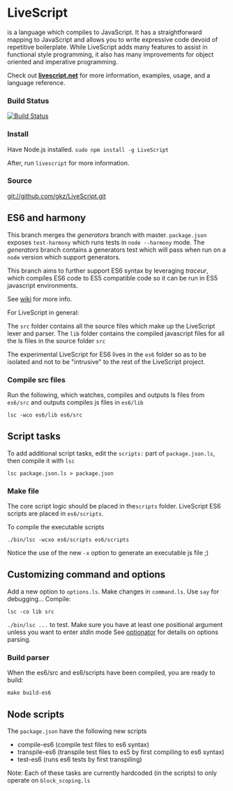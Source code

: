 # LiveScript
is a language which compiles to JavaScript. It has a straightforward mapping to JavaScript and allows you to write expressive code devoid of repetitive boilerplate. While LiveScript adds many features to assist in functional style programming, it also has many improvements for object oriented and imperative programming.

Check out **[livescript.net](http://livescript.net)** for more information, examples, usage, and a language reference.

### Build Status
[![Build Status](https://travis-ci.org/gkz/LiveScript.png?branch=master)](https://travis-ci.org/gkz/LiveScript)

### Install
Have Node.js installed. `sudo npm install -g LiveScript`

After, run `livescript` for more information.

### Source
[git://github.com/gkz/LiveScript.git](git://github.com/gkz/LiveScript.git)

## ES6 and harmony

This branch merges the *generators* branch with master.
`package.json` exposes `test-harmony` which runs tests in `node --harmony` mode.
The *generators* branch contains a generators test which will pass when run on a `node` version which support generators.

This branch aims to further support ES6 syntax by leveraging *traceur*, which compiles ES6 code to ES5 compatible code so it
can be run in ES5 javascript environments.

See [wiki](https://github.com/kristianmandrup/LiveScript/wiki) for more info.

For LiveScript in general:

The `src` folder contains all the source files which make up the LiveScript lexer and parser.
The `lib` folder contains the compiled javascript files for all the ls files in the source folder `src`

The experimental LiveScript for ES6 lives in the `es6` folder so as to be isolated and not to be "intrusive" to the rest of
the LiveScript project.

### Compile src files

Run the following, which watches, compiles and outputs ls files from `es6/src` and outputs compiles js files in `es6/lib`

`lsc -wco es6/lib es6/src`

## Script tasks

To add additional script tasks, edit the `scripts:` part of `package.json.ls`, then compile it with `lsc`

`lsc package.json.ls > package.json`

### Make file

The core script logic should be placed in the`scripts` folder.
LiveScript ES6 scripts are placed in `es6/scripts`.

To compile the executable scripts

`./bin/lsc -wcxo es6/scripts es6/scripts`

Notice the use of the new `-x` option to generate an executable js file ;)

## Customizing command and options

Add a new option to `options.ls`. Make changes in `command.ls`. Use `say` for debugging...
Compile:

`lsc -co lib src`

`./bin/lsc ...` to test. Make sure you have at least one positional argument unless you want to enter *stdin* mode
See [optionator](https://www.npmjs.org/package/optionator) for details on options parsing.

### Build parser

When the es6/src and es6/scripts have been compiled, you are ready to build:

`make build-es6`

## Node scripts

The `package.json` have the following new scripts

- compile-es6 (compile test files to es6 syntax)
- transpile-es6 (transpile test files to es5 by first compiling to es6 syntax)
- test-es6 (runs es6 tests by first transpiling)

Note: Each of these tasks are currently hardcoded (in the scripts) to only operate on `block_scoping.ls`
